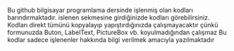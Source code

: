 Bu github bilgisayar programlama dersinde işlenmiş olan kodları barındırmaktadır.
islenen sekmesine girdiğinizde kodları görebilirsiniz.
Kodları direkt tümünü kopyalayıp yapıştırdığınızda çalışmayacaktır çünkü formunuzda Buton, LabelText, PictureBox vb. koyulmadığından çalışmaz
Bu kodlar sadece işlenenler hakkında bilgi verilmek amacıyla yazılmaktadır
